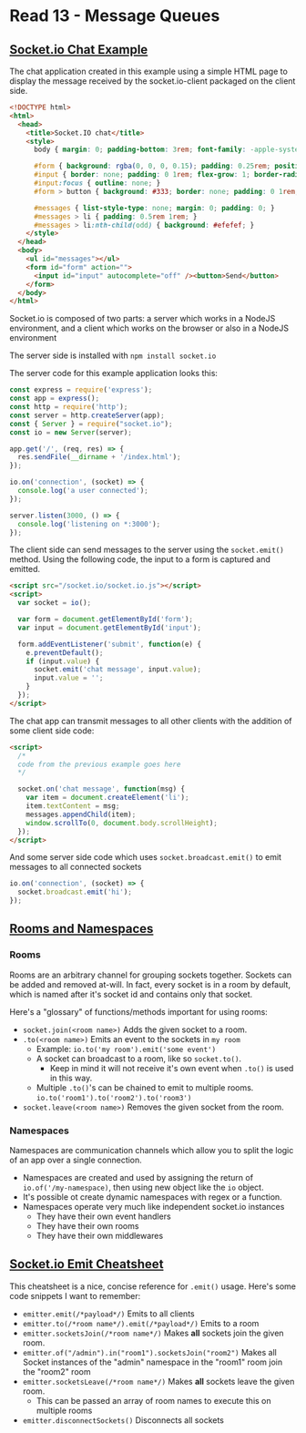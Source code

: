 # Read 13 - Message Queues

## [Socket.io Chat Example](https://socket.io/get-started/chat/)

The chat application created in this example using a simple HTML page to display the message received by the socket.io-client packaged on the client side.

```html
<!DOCTYPE html>
<html>
  <head>
    <title>Socket.IO chat</title>
    <style>
      body { margin: 0; padding-bottom: 3rem; font-family: -apple-system, BlinkMacSystemFont, "Segoe UI", Roboto, Helvetica, Arial, sans-serif; }

      #form { background: rgba(0, 0, 0, 0.15); padding: 0.25rem; position: fixed; bottom: 0; left: 0; right: 0; display: flex; height: 3rem; box-sizing: border-box; backdrop-filter: blur(10px); }
      #input { border: none; padding: 0 1rem; flex-grow: 1; border-radius: 2rem; margin: 0.25rem; }
      #input:focus { outline: none; }
      #form > button { background: #333; border: none; padding: 0 1rem; margin: 0.25rem; border-radius: 3px; outline: none; color: #fff; }

      #messages { list-style-type: none; margin: 0; padding: 0; }
      #messages > li { padding: 0.5rem 1rem; }
      #messages > li:nth-child(odd) { background: #efefef; }
    </style>
  </head>
  <body>
    <ul id="messages"></ul>
    <form id="form" action="">
      <input id="input" autocomplete="off" /><button>Send</button>
    </form>
  </body>
</html>
```

Socket.io is composed of two parts: a server which works in a NodeJS environment, and a client which works on the browser or also in a NodeJS environment

The server side is installed with `npm install socket.io`

The server code for this example application looks this:

```js
const express = require('express');
const app = express();
const http = require('http');
const server = http.createServer(app);
const { Server } = require("socket.io");
const io = new Server(server);

app.get('/', (req, res) => {
  res.sendFile(__dirname + '/index.html');
});

io.on('connection', (socket) => {
  console.log('a user connected');
});

server.listen(3000, () => {
  console.log('listening on *:3000');
});
```

The client side can send messages to the server using the `socket.emit()` method. Using the following code, the input to a form is captured and emitted.

```html
<script src="/socket.io/socket.io.js"></script>
<script>
  var socket = io();

  var form = document.getElementById('form');
  var input = document.getElementById('input');

  form.addEventListener('submit', function(e) {
    e.preventDefault();
    if (input.value) {
      socket.emit('chat message', input.value);
      input.value = '';
    }
  });
</script>
```

The chat app can transmit messages to all other clients with the addition of some client side code:

```html
<script>
  /* 
  code from the previous example goes here
  */

  socket.on('chat message', function(msg) {
    var item = document.createElement('li');
    item.textContent = msg;
    messages.appendChild(item);
    window.scrollTo(0, document.body.scrollHeight);
  });
</script>
```

And some server side code which uses `socket.broadcast.emit()` to emit messages to all connected sockets

```js
io.on('connection', (socket) => {
  socket.broadcast.emit('hi');
});
```

## [Rooms and Namespaces](https://socket.io/docs/rooms-and-namespaces/)

### Rooms

Rooms are an arbitrary channel for grouping sockets together. Sockets can be added and removed at-will. In fact, every socket is in a room by default, which is named after it's socket id and contains only that socket.

Here's a "glossary" of functions/methods important for using rooms:

- `socket.join(<room name>)` Adds the given socket to a room.
- `.to(<room name>)` Emits an event to the sockets in `my room`
  - Example: `io.to('my room').emit('some event')`
  - A socket can broadcast to a room, like so `socket.to()`. 
    - Keep in mind it will not receive it's own event when `.to()` is used in this way.
  - Multiple `.to()`'s can be chained to emit to multiple rooms. `io.to('room1').to('room2').to('room3')`
- `socket.leave(<room name>)` Removes the given socket from the room.

### Namespaces

Namespaces are communication channels which allow you to split the logic of an app over a single connection.

- Namespaces are created and used by assigning the return of `io.of('/my-namespace)`, then using new object like the `io` object.
- It's possible ot create dynamic namespaces with regex or a function.
- Namespaces operate very much like independent socket.io instances
  - They have their own event handlers
  - They have their own rooms
  - They have their own middlewares

## [Socket.io Emit Cheatsheet](https://socket.io/docs/emit-cheatsheet/)

This cheatsheet is a nice, concise reference for `.emit()` usage. Here's some code snippets I want to remember:

- `emitter.emit(/*payload*/)` Emits to all clients
- `emitter.to(/*room name*/).emit(/*payload*/)` Emits to a room
- `emitter.socketsJoin(/*room name*/)` Makes **all** sockets join the given room.
- `emitter.of("/admin").in("room1").socketsJoin("room2")` Makes all Socket instances of the "admin" namespace in the "room1" room join the "room2" room
- `emitter.socketsLeave(/*room name*/)` Makes **all** sockets leave the given room.
  - This can be passed an array of room names to execute this on multiple rooms
- `emitter.disconnectSockets()` Disconnects all sockets
